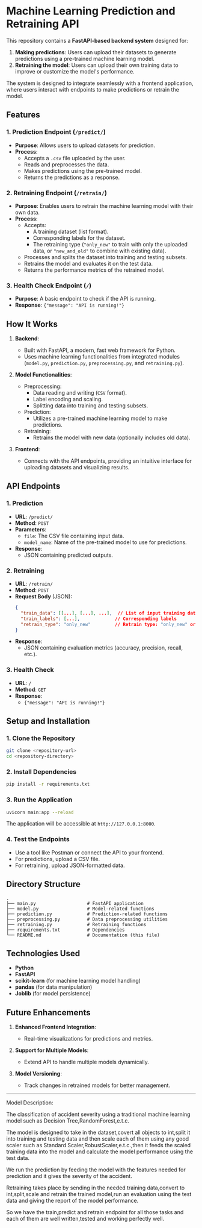 # Machine Learning Prediction and Retraining API

This repository contains a **FastAPI-based backend system** designed for:
1. **Making predictions**: Users can upload their datasets to generate predictions using a pre-trained machine learning model.
2. **Retraining the model**: Users can upload their own training data to improve or customize the model's performance.

The system is designed to integrate seamlessly with a frontend application, where users interact with endpoints to make predictions or retrain the model.

## Features

### 1. **Prediction Endpoint (`/predict/`)**
- **Purpose**: Allows users to upload datasets for prediction.
- **Process**:
  - Accepts a `.csv` file uploaded by the user.
  - Reads and preprocesses the data.
  - Makes predictions using the pre-trained model.
  - Returns the predictions as a response.

### 2. **Retraining Endpoint (`/retrain/`)**
- **Purpose**: Enables users to retrain the machine learning model with their own data.
- **Process**:
  - Accepts:
    - A training dataset (list format).
    - Corresponding labels for the dataset.
    - The retraining type (`"only_new"` to train with only the uploaded data, or `"new_and_old"` to combine with existing data).
  - Processes and splits the dataset into training and testing subsets.
  - Retrains the model and evaluates it on the test data.
  - Returns the performance metrics of the retrained model.

### 3. **Health Check Endpoint (`/`)**
- **Purpose**: A basic endpoint to check if the API is running.
- **Response**: `{"message": "API is running!"}`

## How It Works

1. **Backend**:
   - Built with FastAPI, a modern, fast web framework for Python.
   - Uses machine learning functionalities from integrated modules (`model.py`, `prediction.py`, `preprocessing.py`, and `retraining.py`).

2. **Model Functionalities**:
   - Preprocessing:
     - Data reading and writing (`CSV` format).
     - Label encoding and scaling.
     - Splitting data into training and testing subsets.
   - Prediction:
     - Utilizes a pre-trained machine learning model to make predictions.
   - Retraining:
     - Retrains the model with new data (optionally includes old data).

3. **Frontend**:
   - Connects with the API endpoints, providing an intuitive interface for uploading datasets and visualizing results.


## API Endpoints

### 1. **Prediction**
- **URL**: `/predict/`
- **Method**: `POST`
- **Parameters**:
  - `file`: The CSV file containing input data.
  - `model_name`: Name of the pre-trained model to use for predictions.
- **Response**:
  - JSON containing predicted outputs.

### 2. **Retraining**
- **URL**: `/retrain/`
- **Method**: `POST`
- **Request Body** (JSON):
  ```json
  {
    "train_data": [[...], [...], ...],  // List of input training data
    "train_labels": [...],             // Corresponding labels
    "retrain_type": "only_new"         // Retrain type: "only_new" or "new_and_old"
  }
  ```
- **Response**:
  - JSON containing evaluation metrics (accuracy, precision, recall, etc.).

### 3. **Health Check**
- **URL**: `/`
- **Method**: `GET`
- **Response**:
  - `{"message": "API is running!"}`


## Setup and Installation

### 1. **Clone the Repository**
```bash
git clone <repository-url>
cd <repository-directory>
```

### 2. **Install Dependencies**
```bash
pip install -r requirements.txt
```

### 3. **Run the Application**
```bash
uvicorn main:app --reload
```

The application will be accessible at `http://127.0.0.1:8000`.

### 4. **Test the Endpoints**
- Use a tool like Postman or connect the API to your frontend.
- For predictions, upload a CSV file.
- For retraining, upload JSON-formatted data.

## Directory Structure

```
.
├── main.py                   # FastAPI application
├── model.py                  # Model-related functions
├── prediction.py             # Prediction-related functions
├── preprocessing.py          # Data preprocessing utilities
├── retraining.py             # Retraining functions
├── requirements.txt          # Dependencies
└── README.md                 # Documentation (this file)
```

## Technologies Used

- **Python**
- **FastAPI**
- **scikit-learn** (for machine learning model handling)
- **pandas** (for data manipulation)
- **Joblib** (for model persistence)

## Future Enhancements

1. **Enhanced Frontend Integration**:
   - Real-time visualizations for predictions and metrics.

2. **Support for Multiple Models**:
   - Extend API to handle multiple models dynamically.

3. **Model Versioning**:
   - Track changes in retrained models for better management.

---

Model Description:


The classification of accident severity using a traditional machine learning model such as Decision Tree,RandomForest,e.t.c.

The model is designed to take in the dataset,covert all objects to int,split it into training and testing data and then scale each of them using any good scaler such as Standard Scaler,RobustScaler,e.t.c.,then it feeds the scaled training data into the model and calculate the model performance using the test data.


We run the prediction by feeding the model with the features needed for prediction and it gives the severity of the accident.

Retraining takes place by sending in the needed training data,convert to int,split,scale and retrain the trained model,run an evaluation using the test data and giving the report of the model performance.

So we have the train,predict and retrain endpoint for all those tasks and each of them are well written,tested and working perfectly well.